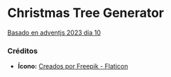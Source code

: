 # Christmas Tree Generator

[Basado en adventjs 2023 día 10](https://adventjs.dev/es/challenges/2023/10)

### Créditos

* **Ícono:** [Creados por Freepik - Flaticon](https://www.flaticon.es/iconos-gratis/navidad)

